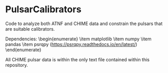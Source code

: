 # PulsarCalibrators
Code to analyze both ATNF and CHIME data and constrain the pulsars that are suitable calibrators.

Dependencies: 
\begin{enumerate}
\item matplotlib
\item numpy
\item pandas
\item psrqpy (https://psrqpy.readthedocs.io/en/latest/)
\end{enumerate}


All CHIME pulsar data is within the only text file contained within this repository.
